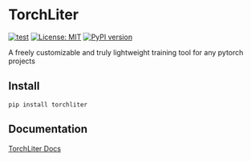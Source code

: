 # TorchLiter
[![test](https://github.com/ChenchaoZhao/TorchLiter/actions/workflows/lint-test.yaml/badge.svg)](https://github.com/ChenchaoZhao/TorchLiter/actions/workflows/lint-test.yaml)
[![License: MIT](https://img.shields.io/badge/License-MIT-yellow.svg)](https://opensource.org/licenses/MIT)
[![PyPI version](https://badge.fury.io/py/torchliter.svg)](https://badge.fury.io/py/torchliter)

A freely customizable and truly lightweight training tool for any pytorch projects
## Install
```
pip install torchliter
```
## Documentation
[TorchLiter Docs](https://chenchaozhao.github.io/TorchLiter/)
